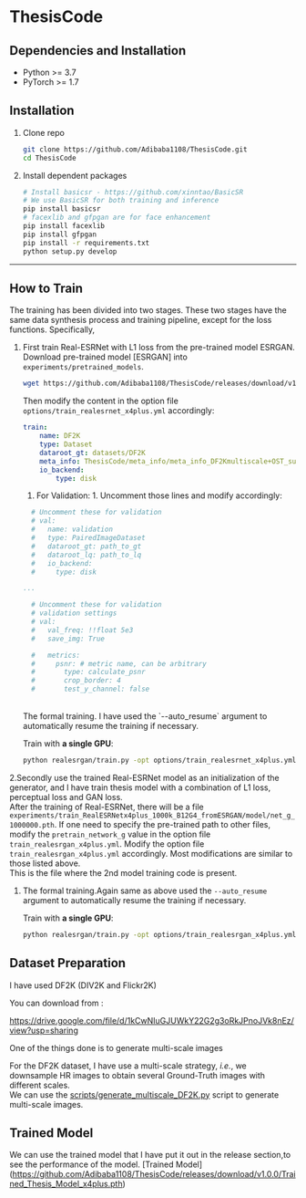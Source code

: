 # ThesisCode


##  Dependencies and Installation

- Python >= 3.7 
- PyTorch >= 1.7
## Installation

1. Clone repo

    ```bash
    git clone https://github.com/Adibaba1108/ThesisCode.git
    cd ThesisCode
    ```

1. Install dependent packages

    ```bash
    # Install basicsr - https://github.com/xinntao/BasicSR
    # We use BasicSR for both training and inference
    pip install basicsr
    # facexlib and gfpgan are for face enhancement
    pip install facexlib
    pip install gfpgan
    pip install -r requirements.txt
    python setup.py develop
    ```

---

## How to Train
The training has been divided into two stages. These two stages have the same data synthesis process and training pipeline, except for the loss functions. Specifically,

1. First train Real-ESRNet with L1 loss from the pre-trained model ESRGAN.
Download pre-trained model [ESRGAN] into `experiments/pretrained_models`.
    ```bash
    wget https://github.com/Adibaba1108/ThesisCode/releases/download/v1.0.0/Trained_Thesis_Model_x4plus.pth -P experiments/pretrained_models
    ```

     Then modify the content in the option file `options/train_realesrnet_x4plus.yml` accordingly:
    ```yml
    train:
        name: DF2K
        type: Dataset
        dataroot_gt: datasets/DF2K 
        meta_info: ThesisCode/meta_info/meta_info_DF2Kmultiscale+OST_sub.txt
        io_backend:
            type: disk
    ```
   1. For Validation: 1. 
   Uncomment those lines and modify accordingly:
    ```yml
      # Uncomment these for validation
      # val:
      #   name: validation
      #   type: PairedImageDataset
      #   dataroot_gt: path_to_gt
      #   dataroot_lq: path_to_lq
      #   io_backend:
      #     type: disk

    ...

      # Uncomment these for validation
      # validation settings
      # val:
      #   val_freq: !!float 5e3
      #   save_img: True

      #   metrics:
      #     psnr: # metric name, can be arbitrary
      #       type: calculate_psnr
      #       crop_border: 4
      #       test_y_channel: false
    ```
    <br>
    The formal training. I have used the `--auto_resume` argument to automatically resume the training if necessary.
    

    Train with **a single GPU**:
    ```bash
    python realesrgan/train.py -opt options/train_realesrnet_x4plus.yml --auto_resume
    ```
    
2.Secondly use the trained Real-ESRNet model as an initialization of the generator, and I have train thesis model with a combination of L1 loss, perceptual loss and GAN loss.<br>
     After the training of Real-ESRNet, there will be a file `experiments/train_RealESRNetx4plus_1000k_B12G4_fromESRGAN/model/net_g_1000000.pth`. If one need to specify the pre-trained path to other files, modify the `pretrain_network_g` value in the option file `train_realesrgan_x4plus.yml`.
   Modify the option file `train_realesrgan_x4plus.yml` accordingly. Most modifications are similar to those listed above.<br>
 This is the file where the 2nd model training code is present.<br>
 1. The formal training.Again same as above used the `--auto_resume` argument to automatically resume the training if necessary.

    Train with **a single GPU**:
    ```bash
    python realesrgan/train.py -opt options/train_realesrgan_x4plus.yml --auto_resume
    ```
## Dataset Preparation

I have used DF2K (DIV2K and Flickr2K) 

You can download from :

https://drive.google.com/file/d/1kCwNIuGJUWkY22G2g3oRkJPnoJVk8nEz/view?usp=sharing

One of the things done is to generate multi-scale images

For the DF2K dataset, I have use a multi-scale strategy, *i.e.*, we downsample HR images to obtain several Ground-Truth images with different scales. <br>
We can use the [scripts/generate_multiscale_DF2K.py](scripts/generate_multiscale_DF2K.py) script to generate multi-scale images. <br>

## Trained Model

We can use the trained model that I have put it out in the release section,to see the performance of the model.
[Trained Model] (https://github.com/Adibaba1108/ThesisCode/releases/download/v1.0.0/Trained_Thesis_Model_x4plus.pth)



